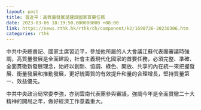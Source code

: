 ```yaml
---
layout: post
title: 習近平：高質量發展是建設國家首要任務
date: 2023-03-06 18:19:50.000000000 +08:00
link: https://news.rthk.hk/rthk/ch/component/k2/1690726-20230306.htm
categories: rthk
---
```


中共中央總書記、國家主席習近平，參加他所屬的人大會議江蘇代表團審議時強調，高質量發展是全面建設，社會主義現代化國家的首要任務，必須完整、準確、全面貫徹新發展理念，始終以創新、協調、綠色、開放、共享的內在統一來把握發展、衡量發展和推動發展，更好統籌質的有效提升和量的合理增長，堅持質量第一、效益優先。

中共中央政治局常委李強，亦到雲南代表團參與審議，強調今年是全面貫徹二十大精神的開局之年，做好經濟工作意義重大。
